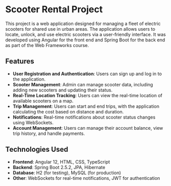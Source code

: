 # Scooter Rental Project

This project is a web application designed for managing a fleet of electric scooters for shared use in urban areas. The application allows users to locate, unlock, and use electric scooters via a user-friendly interface. It was developed using Angular for the front end and Spring Boot for the back end as part of the Web Frameworks course.

## Features

- **User Registration and Authentication**: Users can sign up and log in to the application.
- **Scooter Management**: Admin can manage scooter data, including adding new scooters and updating their status.
- **Real-Time Location Tracking**: Users can view the real-time location of available scooters on a map.
- **Trip Management**: Users can start and end trips, with the application calculating the cost based on distance and duration.
- **Notifications**: Real-time notifications about scooter status changes using WebSockets.
- **Account Management**: Users can manage their account balance, view trip history, and handle payments.

## Technologies Used

- **Frontend**: Angular 12, HTML, CSS, TypeScript
- **Backend**: Spring Boot 2.5.2, JPA, Hibernate
- **Database**: H2 (for testing), MySQL (for production)
- **Other**: WebSockets for real-time notifications, JWT for authentication
